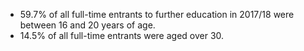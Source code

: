 * 59.7% of all full-time entrants to further education in 2017/18 were between 16 and 20 years of age.
* 14.5% of all full-time entrants were aged over 30.
